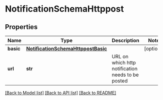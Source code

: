 # NotificationSchemaHttppost

## Properties
Name | Type | Description | Notes
------------ | ------------- | ------------- | -------------
**basic** | [**NotificationSchemaHttppostBasic**](NotificationSchemaHttppostBasic.md) |  | [optional] 
**url** | **str** | URL on which http notification needs to be posted | 

[[Back to Model list]](../README.md#documentation-for-models) [[Back to API list]](../README.md#documentation-for-api-endpoints) [[Back to README]](../README.md)


